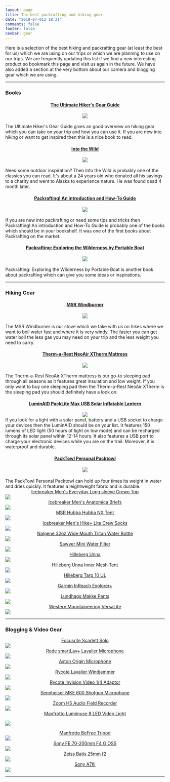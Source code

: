 ```yaml
---
layout: page
title: The best packrafting and hiking gear
date: "2018-07-012 18:21"
comments: false
footer: false
navbar: gear
---
```


Here is a selection of the best hiking and packrafting gear (at least the best for us) which we are using on our trips or which we are planning to use on our trips. We are frequently updating this list if we find a new interesting product so bookmark this page and visit us again in the future. We have also added a section at the very bottom about our camera and blogging gear which we are using.

---

<h3>Books</h3>
<div id="partners_table" class="row">

<div class="col-sm-3 col-lg-3 col-md-3 col-xs-6">
<center><h4><a href="https://amzn.to/2NgxVkW" rel="nofollow">The Ultimate Hiker's Gear Guide</a></h4>
<a target="_blank" href="https://www.amazon.com/gp/product/1426217846/ref=as_li_tl?ie=UTF8&camp=1789&creative=9325&creativeASIN=1426217846&linkCode=as2&tag=hikeve-20&linkId=a898c5b46fd8716f43b2e6f618c1936b"><img border="0" src="//ws-na.amazon-adsystem.com/widgets/q?_encoding=UTF8&MarketPlace=US&ASIN=1426217846&ServiceVersion=20070822&ID=AsinImage&WS=1&Format=_SL250_&tag=hikeve-20" ></a><img src="//ir-na.amazon-adsystem.com/e/ir?t=hikeve-20&l=am2&o=1&a=1426217846" width="1" height="1"
border="0" alt="The Ultimate Hiker's Gear Guide" style="border:none !important; margin:0px !important;" /></center><br>The Ultimate Hiker's Gear Guide gives an good overview on hiking gear which you can take on your trip and how you can use it. If you are new into hiking or want to get inspired then this is a nice book to read.
</div>


<div class="col-sm-3 col-lg-3 col-md-3 col-xs-6">
<center><h4><a href="https://amzn.to/2LgOhti" rel="nofollow">Into the Wild</a></h4>
<a target="_blank" href="https://www.amazon.com/gp/product/0385486804/ref=as_li_tl?ie=UTF8&camp=1789&creative=9325&creativeASIN=0385486804&linkCode=as2&tag=hikeve-20&linkId=ad3eef4da3cc39520f598972f33cf07f"><img border="0" src="//ws-na.amazon-adsystem.com/widgets/q?_encoding=UTF8&MarketPlace=US&ASIN=0385486804&ServiceVersion=20070822&ID=AsinImage&WS=1&Format=_SL250_&tag=hikeve-20" ></a><img src="//ir-na.amazon-adsystem.com/e/ir?t=hikeve-20&l=am2&o=1&a=0385486804" width="1" height="1" border="0" alt="Into the Wild" style="border:none !important; margin:0px !important;" /></center><br>Need some outdoor inspiration? Then Into the Wild is probably one of the classics you can read. It's about a 24 years old who donated all his savings to a charity and went to Alaska to experience nature. He was found dead 4 month later.
</div>

<div class="col-sm-3 col-lg-3 col-md-3 col-xs-6">
<center><h4><a href="https://amzn.to/2NcNrOW" rel="nofollow">
Packrafting! An introduction and How-To Guide</a></h4>
<a rel="nofollow" href="https://www.amazon.com/Packrafting-Introduction-How-Guide-Roman/dp/0974818836/ref=as_li_ss_il?ie=UTF8&qid=1531567099&sr=8-2&keywords=packrafting&linkCode=li3&tag=hikeve-20&linkId=0b784d5da17efa8fc57d8c348d3a3e8e" target="_blank"><img border="0" src="//ws-na.amazon-adsystem.com/widgets/q?_encoding=UTF8&ASIN=0974818836&Format=_SL250_&ID=AsinImage&MarketPlace=US&ServiceVersion=20070822&WS=1&tag=hikeve-20" ></a><img src="https://ir-na.amazon-adsystem.com/e/ir?t=hikeve-20&l=li3&o=1&a=0974818836" width="1" height="1" border="0" alt="Packrafting! An introduction and How-To Guide" style="border:none !important; margin:0px !important;" /></center><br>If you are new into packrafting or need some tips and tricks then Packrafting! An introduction and How-To Guide is probably one of the books which should be in your bookshelf. It was one of the first books about Packrafting on the market.
</div>

<div class="col-sm-3 col-lg-3 col-md-3 col-xs-6">
<center><h4><a href="https://amzn.to/2Nfo3br" rel="nofollow">Packrafting: Exploring the Wilderness by Portable Boat</a></h4>
<a target="_blank" href="https://www.amazon.com/gp/product/1493027476/ref=as_li_tl?ie=UTF8&camp=1789&creative=9325&creativeASIN=1493027476&linkCode=as2&tag=hikeve-20&linkId=7335b2823a26d53877705c5fd5a64e51"><img border="0" src="//ws-na.amazon-adsystem.com/widgets/q?_encoding=UTF8&MarketPlace=US&ASIN=1493027476&ServiceVersion=20070822&ID=AsinImage&WS=1&Format=_SL250_&tag=hikeve-20" ></a><img src="//ir-na.amazon-adsystem.com/e/ir?t=hikeve-20&l=am2&o=1&a=1493027476" width="1" height="1" border="0" alt="Packrafting: Exploring the Wilderness by Portable Boat" style="border:none !important; margin:0px !important;" /></center><br>Packrafting: Exploring the Wilderness by Portable Boat is another book about packrafting which can give you some ideas or inspirations.
</div>
</div>

---

<h3>Hiking Gear</h3>
<div id="partners_table" class="row">

<div class="col-sm-3 col-lg-3 col-md-3 col-xs-6">
<center><h4><a href="http://amzn.to/2ougMsw" rel="nofollow">
MSR Windburner</a></h4>
<a rel="nofollow" target="_blank"  href="https://www.amazon.com/gp/product/B00Y143XF0/ref=as_li_tl?ie=UTF8&camp=1789&creative=9325&creativeASIN=B00Y143XF0&linkCode=as2&tag=hikeve-20&linkId=9881e4b70983b4214c4107eb5965992f"><img border="0" src="//ws-na.amazon-adsystem.com/widgets/q?_encoding=UTF8&MarketPlace=US&ASIN=B00Y143XF0&ServiceVersion=20070822&ID=AsinImage&WS=1&Format=_SL250_&tag=hikeve-20" ></a><img src="//ir-na.amazon-adsystem.com/e/ir?t=hikeve-20&l=am2&o=1&a=B00Y143XF0" width="1" height="1" border="0" alt="" style="border:none !important; margin:0px !important;" />
</center><br>The MSR Windburner is our stove which we take with us on hikes where we want to boil water fast and where it is very windy. The faster you can get water boil the less gas you may need on your trip and the less weight you need to carry.
</div>

<div class="col-sm-3 col-lg-3 col-md-3 col-xs-6">
<center><h4><a href="http://amzn.to/2oLqLcs" rel="nofollow">
Therm-a-Rest NeoAir XTherm Mattress</a></h4>
<a target="_blank"  href="https://www.amazon.com/gp/product/B00TSFYZAE/ref=as_li_tl?ie=UTF8&camp=1789&creative=9325&creativeASIN=B00TSFYZAE&linkCode=as2&tag=hikeve-20&linkId=161ee9d76ae629dbf91aa1da9a5ce93f"><img border="0" src="//ws-na.amazon-adsystem.com/widgets/q?_encoding=UTF8&MarketPlace=US&ASIN=B00TSFYZAE&ServiceVersion=20070822&ID=AsinImage&WS=1&Format=_SL250_&tag=hikeve-20" ></a><img src="//ir-na.amazon-adsystem.com/e/ir?t=hikeve-20&l=am2&o=1&a=B00TSFYZAE" width="1" height="1" border="0" alt="" style="border:none !important; margin:0px !important;" />
</center><br>The Therm-a-Rest NeoAir XTherm mattress is our go-to sleeping pad through all seasons as it features great insulation and low weight. If you only want to buy one sleeping pad then the Therm-a-Rest NeoAir XTherm is the sleeping pad you should definitely have a look on.
</div>

<div class="col-sm-3 col-lg-3 col-md-3 col-xs-6">
<center><h4><a href="https://amzn.to/2Lf9ILb" rel="nofollow">
LuminAID PackLite Max USB Solar Inflatable Lantern</a></h4>
<a rel="nofollow" href="https://www.amazon.com/LuminAID-PackLite-Inflatable-Waterproof-Lantern/dp/B01NA92GNG/ref=as_li_ss_il?ie=UTF8&qid=1531571833&sr=8-5&keywords=luminaid+packlite&linkCode=li3&tag=hikeve-20&linkId=4e6bddea141b41403b4af132667a5c4e" target="_blank"><img border="0" src="//ws-na.amazon-adsystem.com/widgets/q?_encoding=UTF8&ASIN=B01NA92GNG&Format=_SL250_&ID=AsinImage&MarketPlace=US&ServiceVersion=20070822&WS=1&tag=hikeve-20" ></a><img src="https://ir-na.amazon-adsystem.com/e/ir?t=hikeve-20&l=li3&o=1&a=B01NA92GNG" width="1" height="1" border="0" alt="LuminAID PackLite Max USB Solar Inflatable Lantern" style="border:none !important; margin:0px !important;" />
</center>If you look for a light with a solar panel, battery and a USB socket to charge your devices then the LuminAID should be on your list. It features 150 lumens of LED light (50 hours of light on low mode) and can be recharged through its solar panel within 12-14 hours. It also features a USB port to charge your electronic devices while you are on the trail. Moreover, it is waterproof and durable.
</div>

<div class="col-sm-3 col-lg-3 col-md-3 col-xs-6">
<center><h4><a href="http://amzn.to/2mZdb8O" rel="nofollow">
PackTowl Personal Packtowl</a><h4>
<a target="_blank"  href="https://www.amazon.com/gp/product/B017ULJ81S/ref=as_li_tl?ie=UTF8&camp=1789&creative=9325&creativeASIN=B017ULJ81S&linkCode=as2&tag=hikeve-20&linkId=8ae167f2d23a7e2c7b1f31ddae450652"><img border="0" src="//ws-na.amazon-adsystem.com/widgets/q?_encoding=UTF8&MarketPlace=US&ASIN=B017ULJ81S&ServiceVersion=20070822&ID=AsinImage&WS=1&Format=_SL250_&tag=hikeve-20" ></a><img src="//ir-na.amazon-adsystem.com/e/ir?t=hikeve-20&l=am2&o=1&a=B017ULJ81S" width="1" height="1" border="0" alt="" style="border:none !important; margin:0px !important;" />
</center>The PackTowl Personal Packtowl can hold up four times its weight in water and dries quickly. It features a leightweight fabric and is durable.
</div>

<div class="col-sm-3 col-lg-3 col-md-3 col-xs-6">
<center>  <a href="http://amzn.to/2nr6uI4" rel="nofollow">
Icebreaker Men's Everyday Long sleeve Crewe Top</a></center>
<a target="_blank"  href="https://www.amazon.com/gp/product/B00AF6ZJU0/ref=as_li_tl?ie=UTF8&camp=1789&creative=9325&creativeASIN=B00AF6ZJU0&linkCode=as2&tag=hikeve-20&linkId=a66995c665d4d20729aef69546a4f177"><img border="0" src="//ws-na.amazon-adsystem.com/widgets/q?_encoding=UTF8&MarketPlace=US&ASIN=B00AF6ZJU0&ServiceVersion=20070822&ID=AsinImage&WS=1&Format=_SL250_&tag=hikeve-20" ></a><img src="//ir-na.amazon-adsystem.com/e/ir?t=hikeve-20&l=am2&o=1&a=B00AF6ZJU0" width="1" height="1" border="0" alt="" style="border:none !important; margin:0px !important;" />
</div>

  <div class="col-sm-3 col-lg-3 col-md-3 col-xs-6">
  <center>  <a href="http://amzn.to/2nr1AL7" rel="nofollow">
Icebreaker Men's Anatomica Briefs</a></center>
<a target="_blank"  href="https://www.amazon.com/gp/product/B00YXXIBAQ/ref=as_li_tl?ie=UTF8&camp=1789&creative=9325&creativeASIN=B00YXXIBAQ&linkCode=as2&tag=hikeve-20&linkId=59d644eaf5e2068b972289ab478458a4"><img border="0" src="//ws-na.amazon-adsystem.com/widgets/q?_encoding=UTF8&MarketPlace=US&ASIN=B00YXXIBAQ&ServiceVersion=20070822&ID=AsinImage&WS=1&Format=_SL250_&tag=hikeve-20" ></a><img src="//ir-na.amazon-adsystem.com/e/ir?t=hikeve-20&l=am2&o=1&a=B00YXXIBAQ" width="1" height="1" border="0" alt="" style="border:none !important; margin:0px !important;" />
  </div>

  <div class="col-sm-3 col-lg-3 col-md-3 col-xs-6">
  <center>  <a href="http://amzn.to/2nugZLz" rel="nofollow">
MSR Hubba Hubba NX Tent</a></center>
<a target="_blank"  href="https://www.amazon.com/gp/product/B00G7H9CAY/ref=as_li_tl?ie=UTF8&camp=1789&creative=9325&creativeASIN=B00G7H9CAY&linkCode=as2&tag=hikeve-20&linkId=b53e1b830d37e8b687cf91d1b31fccf6"><img border="0" src="//ws-na.amazon-adsystem.com/widgets/q?_encoding=UTF8&MarketPlace=US&ASIN=B00G7H9CAY&ServiceVersion=20070822&ID=AsinImage&WS=1&Format=_SL250_&tag=hikeve-20" ></a><img src="//ir-na.amazon-adsystem.com/e/ir?t=hikeve-20&l=am2&o=1&a=B00G7H9CAY" width="1" height="1" border="0" alt="" style="border:none !important; margin:0px !important;" />
  </div>

  <div class="col-sm-3 col-lg-3 col-md-3 col-xs-6">
  <center>  <a href="http://amzn.to/2mZiYeC" rel="nofollow">
Icebreaker Men's Hike+ Lite Crew Socks</a></center>
<a target="_blank"  href="https://www.amazon.com/gp/product/B005GU0MW0/ref=as_li_tl?ie=UTF8&camp=1789&creative=9325&creativeASIN=B005GU0MW0&linkCode=as2&tag=hikeve-20&linkId=dcbc8d8bbace22fd08e52f40ba9f2a90"><img border="0" src="//ws-na.amazon-adsystem.com/widgets/q?_encoding=UTF8&MarketPlace=US&ASIN=B005GU0MW0&ServiceVersion=20070822&ID=AsinImage&WS=1&Format=_SL250_&tag=hikeve-20" ></a><img src="//ir-na.amazon-adsystem.com/e/ir?t=hikeve-20&l=am2&o=1&a=B005GU0MW0" width="1" height="1" border="0" alt="" style="border:none !important; margin:0px !important;" />
  </div>
</div>

<div id="partners_table" class="row">
  <div class="col-sm-3 col-lg-3 col-md-3 col-xs-6">
  <center>  <a href="http://amzn.to/2ouheaj" rel="nofollow">
Nalgene 32oz Wide Mouth Tritan Water Bottle</a></center>
<a target="_blank"  href="https://www.amazon.com/gp/product/B01I5H8C1S/ref=as_li_tl?ie=UTF8&camp=1789&creative=9325&creativeASIN=B01I5H8C1S&linkCode=as2&tag=hikeve-20&linkId=4ee5bdd037aa1c1f3e2f929901da63db"><img border="0" src="//ws-na.amazon-adsystem.com/widgets/q?_encoding=UTF8&MarketPlace=US&ASIN=B01I5H8C1S&ServiceVersion=20070822&ID=AsinImage&WS=1&Format=_SL250_&tag=hikeve-20" ></a><img src="//ir-na.amazon-adsystem.com/e/ir?t=hikeve-20&l=am2&o=1&a=B01I5H8C1S" width="1" height="1" border="0" alt="" style="border:none !important; margin:0px !important;" />
  </div>

  <div class="col-sm-3 col-lg-3 col-md-3 col-xs-6">
  <center>  <a href="http://amzn.to/2nr8no3" rel="nofollow">
Sawyer Mini Water Filter</a></center>
<a target="_blank"  href="https://www.amazon.com/gp/product/B00FA2RLX2/ref=as_li_tl?ie=UTF8&camp=1789&creative=9325&creativeASIN=B00FA2RLX2&linkCode=as2&tag=hikeve-20&linkId=9648096d5d7165386d83174ccff1af0c"><img border="0" src="//ws-na.amazon-adsystem.com/widgets/q?_encoding=UTF8&MarketPlace=US&ASIN=B00FA2RLX2&ServiceVersion=20070822&ID=AsinImage&WS=1&Format=_SL250_&tag=hikeve-20" ></a><img src="//ir-na.amazon-adsystem.com/e/ir?t=hikeve-20&l=am2&o=1&a=B00FA2RLX2" width="1" height="1" border="0" alt="" style="border:none !important; margin:0px !important;" />
  </div>

  <div class="col-sm-3 col-lg-3 col-md-3 col-xs-6">
  <center>  <a href="http://amzn.to/2qec6Lr" rel="nofollow">
Hilleberg Unna</a></center>
<a target="_blank"  href="https://www.amazon.com/gp/product/B00IU0UMSC/ref=as_li_tl?ie=UTF8&camp=1789&creative=9325&creativeASIN=B00IU0UMSC&linkCode=as2&tag=hikeve-20&linkId=32a9394ac59d07f19ca58040d9e7feb8"><img border="0" src="//ws-na.amazon-adsystem.com/widgets/q?_encoding=UTF8&MarketPlace=US&ASIN=B00IU0UMSC&ServiceVersion=20070822&ID=AsinImage&WS=1&Format=_SL250_&tag=hikeve-20" ></a><img src="//ir-na.amazon-adsystem.com/e/ir?t=hikeve-20&l=am2&o=1&a=B00IU0UMSC" width="1" height="1" border="0" alt="" style="border:none !important; margin:0px !important;" />
  </div>

  <div class="col-sm-3 col-lg-3 col-md-3 col-xs-6">
  <center>  <a href="http://amzn.to/2qdUyz1" rel="nofollow">
Hilleberg Unna Inner Mesh Tent</a></center>
  <a target="_blank"  href="https://www.amazon.com/gp/product/B010BVSQS0/ref=as_li_tl?ie=UTF8&camp=1789&creative=9325&creativeASIN=B010BVSQS0&linkCode=as2&tag=hikeve-20&linkId=5939d0ab9661a5ec4a1e3b4acf5e5886"><img border="0" src="//ws-na.amazon-adsystem.com/widgets/q?_encoding=UTF8&MarketPlace=US&ASIN=B010BVSQS0&ServiceVersion=20070822&ID=AsinImage&WS=1&Format=_SL250_&tag=hikeve-20" ></a><img src="//ir-na.amazon-adsystem.com/e/ir?t=hikeve-20&l=am2&o=1&a=B010BVSQS0" width="1" height="1" border="0" alt="" style="border:none !important; margin:0px !important;" />
  </div>
</div>

<div id="partners_table" class="row">
  <div class="col-sm-3 col-lg-3 col-md-3 col-xs-6">
  <center>  <a href="http://amzn.to/2qe6YqT" rel="nofollow">
Hilleberg Tarp 10 UL</a></center>
<a target="_blank"  href="https://www.amazon.com/gp/product/B00NN3O8N6/ref=as_li_tl?ie=UTF8&camp=1789&creative=9325&creativeASIN=B00NN3O8N6&linkCode=as2&tag=hikeve-20&linkId=7d08cac9f7af8a5f6e7e5ed1a432749c"><img border="0" src="//ws-na.amazon-adsystem.com/widgets/q?_encoding=UTF8&MarketPlace=US&ASIN=B00NN3O8N6&ServiceVersion=20070822&ID=AsinImage&WS=1&Format=_SL250_&tag=hikeve-20" ></a><img src="//ir-na.amazon-adsystem.com/e/ir?t=hikeve-20&l=am2&o=1&a=B00NN3O8N6" width="1" height="1" border="0" alt="" style="border:none !important; margin:0px !important;" />
  </div>

  <div class="col-sm-3 col-lg-3 col-md-3 col-xs-6">
  <center>  <a href="http://amzn.to/2pa3Rjw" rel="nofollow">
Garmin InReach Explorer+</a></center>
<a target="_blank"  href="https://www.amazon.com/gp/product/B01MY03CZP/ref=as_li_tl?ie=UTF8&camp=1789&creative=9325&creativeASIN=B01MY03CZP&linkCode=as2&tag=hikeve-20&linkId=3524696cbbec7d785b095e2229aefa02"><img border="0" src="//ws-na.amazon-adsystem.com/widgets/q?_encoding=UTF8&MarketPlace=US&ASIN=B01MY03CZP&ServiceVersion=20070822&ID=AsinImage&WS=1&Format=_SL250_&tag=hikeve-20" ></a><img src="//ir-na.amazon-adsystem.com/e/ir?t=hikeve-20&l=am2&o=1&a=B01MY03CZP" width="1" height="1" border="0" alt="" style="border:none !important; margin:0px !important;" />
  </div>

  <div class="col-sm-3 col-lg-3 col-md-3 col-xs-6">
  <center>  <a href="http://amzn.to/2qe2v7r" rel="nofollow">
Lundhags Makke Pants</a></center>
<a target="_blank"  href="https://www.amazon.com/gp/product/B01LFCC55E/ref=as_li_tl?ie=UTF8&camp=1789&creative=9325&creativeASIN=B01LFCC55E&linkCode=as2&tag=hikeve-20&linkId=20abaf4d25dac9854c4407da34044a32"><img border="0" src="//ws-na.amazon-adsystem.com/widgets/q?_encoding=UTF8&MarketPlace=US&ASIN=B01LFCC55E&ServiceVersion=20070822&ID=AsinImage&WS=1&Format=_SL250_&tag=hikeve-20" ></a><img src="//ir-na.amazon-adsystem.com/e/ir?t=hikeve-20&l=am2&o=1&a=B01LFCC55E" width="1" height="1" border="0" alt="" style="border:none !important; margin:0px !important;" />
  </div>

  <div class="col-sm-3 col-lg-3 col-md-3 col-xs-6">
  <center>  <a href="http://amzn.to/2pTVO9F" rel="nofollow">
Western Mountaineering VersaLite</a></center>
  <a target="_blank"  href="https://www.amazon.com/gp/product/B003MT4I8Q/ref=as_li_tl?ie=UTF8&camp=1789&creative=9325&creativeASIN=B003MT4I8Q&linkCode=as2&tag=hikeve-20&linkId=227d667dbeb9a30be96481135bc9e244"><img border="0" src="//ws-na.amazon-adsystem.com/widgets/q?_encoding=UTF8&MarketPlace=US&ASIN=B003MT4I8Q&ServiceVersion=20070822&ID=AsinImage&WS=1&Format=_SL250_&tag=hikeve-20" ></a><img src="//ir-na.amazon-adsystem.com/e/ir?t=hikeve-20&l=am2&o=1&a=B003MT4I8Q" width="1" height="1" border="0" alt="" style="border:none !important; margin:0px !important;" />
  </div>

</div>

---

<h3>Blogging & Video Gear</h3>
<div id="partners_table" class="row">

  <div class="col-sm-3 col-lg-3 col-md-3 col-xs-6">
  <center>  <a href="http://amzn.to/2nr3DPm" rel="nofollow">
Focusrite Scarlett Solo</a></center>
    <a target="_blank"  href="https://www.amazon.com/gp/product/B01E6T56CM/ref=as_li_tl?ie=UTF8&camp=1789&creative=9325&creativeASIN=B01E6T56CM&linkCode=as2&tag=hikeve-20&linkId=da1ba6fe71108a198b69a6a9a27678cd"><img border="0" src="//ws-na.amazon-adsystem.com/widgets/q?_encoding=UTF8&MarketPlace=US&ASIN=B01E6T56CM&ServiceVersion=20070822&ID=AsinImage&WS=1&Format=_SL250_&tag=hikeve-20" ></a><img src="//ir-na.amazon-adsystem.com/e/ir?t=hikeve-20&l=am2&o=1&a=B01E6T56CM" width="1" height="1" border="0" alt="" style="border:none !important; margin:0px !important;" />

  </div>

  <div class="col-sm-3 col-lg-3 col-md-3 col-xs-6">
  <center>  <a href="http://amzn.to/2mZ5OhL" rel="nofollow">
Rode smartLav+ Lavalier Microphone</a></center>
    <a target="_blank"  href="https://www.amazon.com/gp/product/B00EO4A7L0/ref=as_li_tl?ie=UTF8&camp=1789&creative=9325&creativeASIN=B00EO4A7L0&linkCode=as2&tag=hikeve-20&linkId=f8619045301614e1ef2beeaf25599208"><img border="0" src="//ws-na.amazon-adsystem.com/widgets/q?_encoding=UTF8&MarketPlace=US&ASIN=B00EO4A7L0&ServiceVersion=20070822&ID=AsinImage&WS=1&Format=_SL250_&tag=hikeve-20" ></a><img src="//ir-na.amazon-adsystem.com/e/ir?t=hikeve-20&l=am2&o=1&a=B00EO4A7L0" width="1" height="1" border="0" alt="" style="border:none !important; margin:0px !important;" />
  </div>

  <div class="col-sm-3 col-lg-3 col-md-3 col-xs-6">
  <center> <a href="http://amzn.to/2mZ5fnO" rel="nofollow">
  Aston Origin Microphone</a></center>
    <a target="_blank"  href="https://www.amazon.com/gp/product/B019RVU0C0/ref=as_li_tl?ie=UTF8&camp=1789&creative=9325&creativeASIN=B019RVU0C0&linkCode=as2&tag=hikeve-20&linkId=b61a2555185cb2ea0a1152993e3af77f"><img border="0" src="//ws-na.amazon-adsystem.com/widgets/q?_encoding=UTF8&MarketPlace=US&ASIN=B019RVU0C0&ServiceVersion=20070822&ID=AsinImage&WS=1&Format=_SL250_&tag=hikeve-20" ></a><img src="//ir-na.amazon-adsystem.com/e/ir?t=hikeve-20&l=am2&o=1&a=B019RVU0C0" width="1" height="1" border="0" alt="" style="border:none !important; margin:0px !important;" />

  </div>

  <div class="col-sm-3 col-lg-3 col-md-3 col-xs-6">
  <center><a href="http://amzn.to/2nuj3mt" rel="nofollow">
  Rycote Lavalier Windjammer</a></center>
  <a target="_blank"  href="https://www.amazon.com/gp/product/B008EUMPWE/ref=as_li_tl?ie=UTF8&camp=1789&creative=9325&creativeASIN=B008EUMPWE&linkCode=as2&tag=hikeve-20&linkId=edefc8b20f357f94163fa59443acead3"><img border="0" src="//ws-na.amazon-adsystem.com/widgets/q?_encoding=UTF8&MarketPlace=US&ASIN=B008EUMPWE&ServiceVersion=20070822&ID=AsinImage&WS=1&Format=_SL250_&tag=hikeve-20" ></a><img src="//ir-na.amazon-adsystem.com/e/ir?t=hikeve-20&l=am2&o=1&a=B008EUMPWE" width="1" height="1" border="0" alt="" style="border:none !important; margin:0px !important;" />
  </div>
</div>

<div id="partners_table" class="row">
  <div class="col-sm-3 col-lg-3 col-md-3 col-xs-6">
<center><a href="http://amzn.to/2nr87Fx" rel="nofollow">
Rycote Invision Video 1/4 Adaptor</a></center>
  <a target="_blank"  href="https://www.amazon.com/gp/product/B002YNAOXY/ref=as_li_tl?ie=UTF8&camp=1789&creative=9325&creativeASIN=B002YNAOXY&linkCode=as2&tag=hikeve-20&linkId=d756d03bd5f34b07455796823c4659b9"><img border="0" src="//ws-na.amazon-adsystem.com/widgets/q?_encoding=UTF8&MarketPlace=US&ASIN=B002YNAOXY&ServiceVersion=20070822&ID=AsinImage&WS=1&Format=_SL250_&tag=hikeve-20" ></a><img src="//ir-na.amazon-adsystem.com/e/ir?t=hikeve-20&l=am2&o=1&a=B002YNAOXY" width="1" height="1" border="0" alt="" style="border:none !important; margin:0px !important;" />
</div>

<div class="col-sm-3 col-lg-3 col-md-3 col-xs-6">
<center>  <a href="http://amzn.to/2mZ5IXu" rel="nofollow">
Sennheiser MKE 600 Shotgun Microphone</a></center>
<a target="_blank"  href="https://www.amazon.com/gp/product/B00B0YPAYQ/ref=as_li_tl?ie=UTF8&camp=1789&creative=9325&creativeASIN=B00B0YPAYQ&linkCode=as2&tag=hikeve-20&linkId=5bdff84d215640a41877d2adb742a266"><img border="0" src="//ws-na.amazon-adsystem.com/widgets/q?_encoding=UTF8&MarketPlace=US&ASIN=B00B0YPAYQ&ServiceVersion=20070822&ID=AsinImage&WS=1&Format=_SL250_&tag=hikeve-20" ></a><img src="//ir-na.amazon-adsystem.com/e/ir?t=hikeve-20&l=am2&o=1&a=B00B0YPAYQ" width="1" height="1" border="0" alt="" style="border:none !important; margin:0px !important;" />
</div>

<div class="col-sm-3 col-lg-3 col-md-3 col-xs-6">
<center>  <a href="http://amzn.to/2nrgBN4" rel="nofollow">
Zoom H5 Audio Field Recorder</a></center>
<a target="_blank"  href="https://www.amazon.com/gp/product/B00KCXMBES/ref=as_li_tl?ie=UTF8&camp=1789&creative=9325&creativeASIN=B00KCXMBES&linkCode=as2&tag=hikeve-20&linkId=09682462f1da56a490f7bd0a67fa7f39"><img border="0" src="//ws-na.amazon-adsystem.com/widgets/q?_encoding=UTF8&MarketPlace=US&ASIN=B00KCXMBES&ServiceVersion=20070822&ID=AsinImage&WS=1&Format=_SL250_&tag=hikeve-20" ></a><img src="//ir-na.amazon-adsystem.com/e/ir?t=hikeve-20&l=am2&o=1&a=B00KCXMBES" width="1" height="1" border="0" alt="" style="border:none !important; margin:0px !important;" />

</div>

  <div class="col-sm-3 col-lg-3 col-md-3 col-xs-6">

<center>    <a href="http://amzn.to/2ouagSu" rel="nofollow">
Manfrotto Lumimuse 8 LED Video Light</a></center>

  <a target="_blank"  href="https://www.amazon.com/gp/product/B00WS2EL62/ref=as_li_tl?ie=UTF8&camp=1789&creative=9325&creativeASIN=B00WS2EL62&linkCode=as2&tag=hikeve-20&linkId=f7ec1896a85ca7f7f89e9faafaddd314"><img border="0" src="//ws-na.amazon-adsystem.com/widgets/q?_encoding=UTF8&MarketPlace=US&ASIN=B00WS2EL62&ServiceVersion=20070822&ID=AsinImage&WS=1&Format=_SL250_&tag=hikeve-20" ></a><img src="//ir-na.amazon-adsystem.com/e/ir?t=hikeve-20&l=am2&o=1&a=B00WS2EL62" width="1" height="1" border="0" alt="" style="border:none !important; margin:0px !important;" /></div>
</div>
  <div id="partners_table" class="row">

  <div class="col-sm-3 col-lg-3 col-md-3 col-xs-6">
  <center>    <a href="http://amzn.to/2nLByWh" rel="nofollow">
  Manfrotto BeFree Tripod</a></center>
  <a target="_blank"  href="https://www.amazon.com/gp/product/B00COLBNTK/ref=as_li_tl?ie=UTF8&camp=1789&creative=9325&creativeASIN=B00COLBNTK&linkCode=as2&tag=hikeve-20&linkId=e5dc17090800791cc14421e098868d30"><img border="0" src="//ws-na.amazon-adsystem.com/widgets/q?_encoding=UTF8&MarketPlace=US&ASIN=B00COLBNTK&ServiceVersion=20070822&ID=AsinImage&WS=1&Format=_SL250_&tag=hikeve-20" ></a><img src="//ir-na.amazon-adsystem.com/e/ir?t=hikeve-20&l=am2&o=1&a=B00COLBNTK" width="1" height="1" border="0" alt="" style="border:none !important; margin:0px !important;" />

  </div>

  <div class="col-sm-3 col-lg-3 col-md-3 col-xs-6">
  <center>  <a href="http://amzn.to/2pU7nO6" rel="nofollow">
Sony FE 70-200mm F4 G OSS</a></center>
  <a target="_blank"  href="https://www.amazon.com/gp/product/B00I8BICEO/ref=as_li_tl?ie=UTF8&camp=1789&creative=9325&creativeASIN=B00I8BICEO&linkCode=as2&tag=hikeve-20&linkId=1f94012e540870db95baa8b190475172"><img border="0" src="//ws-na.amazon-adsystem.com/widgets/q?_encoding=UTF8&MarketPlace=US&ASIN=B00I8BICEO&ServiceVersion=20070822&ID=AsinImage&WS=1&Format=_SL250_&tag=hikeve-20" ></a><img src="//ir-na.amazon-adsystem.com/e/ir?t=hikeve-20&l=am2&o=1&a=B00I8BICEO" width="1" height="1" border="0" alt="" style="border:none !important; margin:0px !important;" />

  </div>

  <div class="col-sm-3 col-lg-3 col-md-3 col-xs-6">
  <center>  <a href="http://amzn.to/2pTIRwq" rel="nofollow">
Zeiss Batis 25mm f2</a></center>
  <a target="_blank"  href="https://www.amazon.com/gp/product/B00WIHXBK4/ref=as_li_tl?ie=UTF8&camp=1789&creative=9325&creativeASIN=B00WIHXBK4&linkCode=as2&tag=hikeve-20&linkId=9dad378feed0f29c9ff48db63c756396"><img border="0" src="//ws-na.amazon-adsystem.com/widgets/q?_encoding=UTF8&MarketPlace=US&ASIN=B00WIHXBK4&ServiceVersion=20070822&ID=AsinImage&WS=1&Format=_SL250_&tag=hikeve-20" ></a><img src="//ir-na.amazon-adsystem.com/e/ir?t=hikeve-20&l=am2&o=1&a=B00WIHXBK4" width="1" height="1" border="0" alt="" style="border:none !important; margin:0px !important;" />

  </div>

  <div class="col-sm-3 col-lg-3 col-md-3 col-xs-6">
  <center>    <a href="http://amzn.to/2G32ACt" rel="nofollow">
  Sony A7III</a></center>
  <a rel="nofollow" href="https://www.amazon.com/Sony-Full-Frame-Mirrorless-Interchangeable-Lens-ILCE7M3/dp/B07B43WPVK/ref=as_li_ss_il?ie=UTF8&qid=1521370113&sr=8-3&keywords=sony+a7iii&&linkCode=li2&tag=hikeve-20&linkId=f13ba621df7f8077e09cc34dbe9b596c" target="_blank"><img border="0" src="//ws-na.amazon-adsystem.com/widgets/q?_encoding=UTF8&ASIN=B07B43WPVK&Format=_SL160_&ID=AsinImage&MarketPlace=US&ServiceVersion=20070822&WS=1&tag=hikeve-20" ></a><img src="https://ir-na.amazon-adsystem.com/e/ir?t=hikeve-20&l=li2&o=1&a=B07B43WPVK" width="1" height="1" border="0" alt="" style="border:none !important; margin:0px !important;" />

</div>

</div>

---
